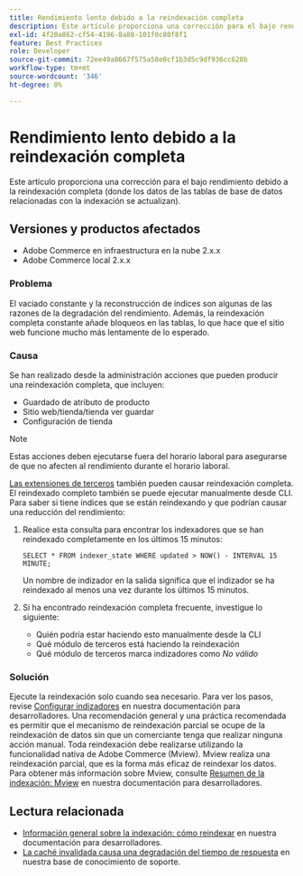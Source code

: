 ```yaml
---
title: Rendimiento lento debido a la reindexación completa
description: Este artículo proporciona una corrección para el bajo rendimiento debido a la reindexación completa (donde los datos de las tablas de base de datos relacionadas con la indexación se actualizan).
exl-id: 4f20a862-cf54-4196-8a88-101f0c80f8f1
feature: Best Practices
role: Developer
source-git-commit: 72ee49a8667f575a58e0cf1b3d5c9df936cc628b
workflow-type: tm+mt
source-wordcount: '346'
ht-degree: 0%

---
```


# Rendimiento lento debido a la reindexación completa

Este artículo proporciona una corrección para el bajo rendimiento debido a la reindexación completa (donde los datos de las tablas de base de datos relacionadas con la indexación se actualizan).

## Versiones y productos afectados

* Adobe Commerce en infraestructura en la nube 2.x.x
* Adobe Commerce local 2.x.x

### Problema

El vaciado constante y la reconstrucción de índices son algunas de las razones de la degradación del rendimiento. Además, la reindexación completa constante añade bloqueos en las tablas, lo que hace que el sitio web funcione mucho más lentamente de lo esperado.

### Causa

Se han realizado desde la administración acciones que pueden producir una reindexación completa, que incluyen:

* Guardado de atributo de producto
* Sitio web/tienda/tienda ver guardar
* Configuración de tienda

>[!NOTE]
>
>Estas acciones deben ejecutarse fuera del horario laboral para asegurarse de que no afecten al rendimiento durante el horario laboral.

[Las extensiones de terceros](https://support.magento.com/hc/en-us/articles/360042361152-Best-Practices-for-using-third-party-extensions-in-Magento) también pueden causar reindexación completa. El reindexado completo también se puede ejecutar manualmente desde CLI. Para saber si tiene índices que se están reindexando y que podrían causar una reducción del rendimiento:

1. Realice esta consulta para encontrar los indexadores que se han reindexado completamente en los últimos 15 minutos:

   ```
   SELECT * FROM indexer_state WHERE updated > NOW() - INTERVAL 15 MINUTE;
   ```

   Un nombre de indizador en la salida significa que el indizador se ha reindexado al menos una vez durante los últimos 15 minutos.

1. Si ha encontrado reindexación completa frecuente, investigue lo siguiente:
   * Quién podría estar haciendo esto manualmente desde la CLI
   * Qué módulo de terceros está haciendo la reindexación
   * Qué módulo de terceros marca indizadores como *No válido*

### Solución

Ejecute la reindexación solo cuando sea necesario. Para ver los pasos, revise [Configurar indizadores](https://experienceleague.adobe.com/es/docs/commerce-operations/configuration-guide/cli/manage-indexers#configure-indexers) en nuestra documentación para desarrolladores. Una recomendación general y una práctica recomendada es permitir que el mecanismo de reindexación parcial se ocupe de la reindexación de datos sin que un comerciante tenga que realizar ninguna acción manual. Toda reindexación debe realizarse utilizando la funcionalidad nativa de Adobe Commerce (Mview). Mview realiza una reindexación parcial, que es la forma más eficaz de reindexar los datos. Para obtener más información sobre Mview, consulte [Resumen de la indexación: Mview](https://developer.adobe.com/commerce/php/development/components/indexing/#mview) en nuestra documentación para desarrolladores.

## Lectura relacionada

* [Información general sobre la indexación: cómo reindexar](https://developer.adobe.com/commerce/php/development/components/indexing/#how-to-reindex) en nuestra documentación para desarrolladores.
* [La caché invalidada causa una degradación del tiempo de respuesta](/help/troubleshooting/miscellaneous/invalidated-cache-causes-response-time-degradation.md) en nuestra base de conocimiento de soporte.

